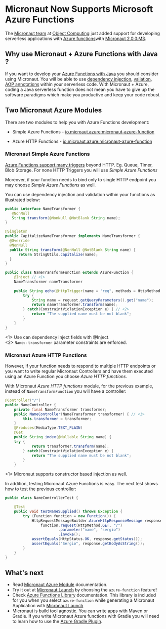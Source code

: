# Micronaut Now Supports Microsoft Azure Functions

The [Micronaut team](https://objectcomputing.com/products/micronaut) at [Object Computing](https://objectcomputing.com/) just added support for developing serverless applications with [Azure functions](https://azure.microsoft.com/en-us/services/functions/)with  [Micronaut 2.0.0.M3](https://objectcomputing.com/news/2020/04/30/micronaut-20-m3-big-boost-serverless-and-micronaut-launch).

## Why use Micronaut + Azure Functions with Java ?

If you want to develop your [Azure Functions with Java](https://docs.microsoft.com/en-us/azure/azure-functions/functions-reference-java) you should consider using Micronaut. You will be able to use [dependency injection](https://docs.micronaut.io/latest/guide/index.html#ioc), [valiation](https://docs.micronaut.io/latest/guide/index.html#ioc), [AOP annotations](https://docs.micronaut.io/latest/guide/index.html#aop) within your serverless code. With Micronaut + Azure, coding a Java serverless function does not mean you have to give up the software paradigms which make you productive and keep your code robust.

## Two Micronaut Azure Modules

There are two modules to help you with Azure Functions development:

- Simple Azure Functions - [io.microaut.azure:micronaut-azure-function](https://micronaut-projects.github.io/micronaut-azure/snapshot/guide/index.html#simpleAzureFunctions)

- Azure HTTP Functions - [io.microaut.azure:micronaut-azure-function](https://micronaut-projects.github.io/micronaut-azure/snapshot/guide/index.html#azureHttpFunctions)

### Micronaut Simple Azure Functions 

[Azure Functions support many triggers](https://docs.microsoft.com/en-us/azure/azure-functions/functions-triggers-bindings) beyond HTTP. Eg. Queue, Timer, Blob Storage. For none HTTP Triggers you will use *Simple Azure Functions*

Moreover, if your function needs to bind only to single HTTP endpoint you may choose *Simple Azure Functions* as well. 

You can use dependency injection and validation within your functions as illustrated below: 

```java
public interface NameTransformer {
   @NonNull
   String transform(@NonNull @NotBlank String name);
}
```

```java
@Singleton
public CapitalizeNameTransformer implements NameTransformer {
  @Override
  @NonNull
  public String transform(@NonNull @NotBlank String name) {
      return StringUtils.capitalize(name);
  } 
}
``` 

```java
public class NameTransformFunction extends AzureFunction {
    @Inject // <1>
    NameTransformer nameTransformer
    
    public String echo(@HttpTrigger(name = "req", methods = HttpMethod.GET, authLevel = AuthorizationLevel.ANONYMOUS) HttpRequestMessage<Optional<String>> request, ExecutionContext context) {
        try {
	        String name = request.getQueryParameters().get("name");
	        return nameTransformer.transform(name);
        } catch(ConstraintViolationException e) { // <2>
	        return "The supplied name must be not blank"; 
        }
    }
}
```

<1> Use can dependency inject fields with @Inject.  
<2> `Name::transformer` parameter constraints are enforced.

### Micronaut Azure HTTP Functions 

However, if your function needs to respond to multiple HTTP endpoints or you want to write regular Micronaut Controllers and have them executed using an Azure Function you choose *Azure HTTP functions*. 

With Micronaut *Azure HTTP functions* module, for the previous example, instead of `NameTransformFunction` you will have a controller: 

```java
@Controller("/")
public NameController {
    private final NameTransformer transformer;
    public NameController(NameTransformer transformer) { // <1>
        this.transformer = transformer;
    }
    @Produces(MediaType.TEXT_PLAIN)
    @Get
    public String index(@Nullable String name) {
    try {
	        return transformer.transform(name);
        } catch(ConstraintViolationException e) {
	        return "The supplied name must be not blank"; 
        }
    }
```

<1> Micronaut supports constructor based injection as well. 

In addition, testing Micronaut Azure Functions is easy. The next test shows how to test the previous controller: 

```java
public class NameControllerTest {

    @Test
    public void testNameSupplied() throws Exception {
        try (Function function = new Function()) {
            HttpRequestMessageBuilder.AzureHttpResponseMessage response =
                function.request(HttpMethod.GET, "/")
                        .parameter("name", "sergio")
                        .invoke();
            assertEquals(HttpStatus.OK, response.getStatus());
            assertEquals("Sergio", response.getBodyAsString());
        }
    }
}
```

## What's next

- Read [Micronaut Azure Module](https://micronaut-projects.github.io/micronaut-azure/snapshot/guide/index.html) documentation.
- Try it out at [Micronaut Launch](https://micronaut.io/launch) by choosing the `azure-function` feature!
- Check [Azure Functions Library](https://github.com/Azure/azure-functions-java-library) documentation. This library is included for you when you select `azure-function` while generating a Micronaut Application with [Micronaut Launch](https://micronaut.io/launch)
- Micronaut is build tool agnostic. You can write apps with Maven or Gradle. If you write Micronaut Azure functions with Gradle you will need to learn how to use the [Azure Gradle Plugin](https://plugins.gradle.org/plugin/com.microsoft.azure.azurefunctions).
